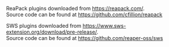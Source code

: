 ReaPack plugins downloaded from https://reapack.com/.   
Source code can be found at https://github.com/cfillion/reapack  

SWS plugins downloaded from https://www.sws-extension.org/download/pre-release/.   
Source code can be found at https://github.com/reaper-oss/sws
